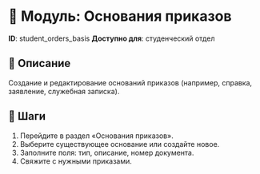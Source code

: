 # 📘 Модуль: Основания приказов
**ID**: student_orders_basis
**Доступно для**: студенческий отдел

## 📝 Описание
Создание и редактирование оснований приказов (например, справка, заявление, служебная записка).

## 🩜 Шаги
1. Перейдите в раздел «Основания приказов».
2. Выберите существующее основание или создайте новое.
3. Заполните поля: тип, описание, номер документа.
4. Свяжите с нужными приказами.
